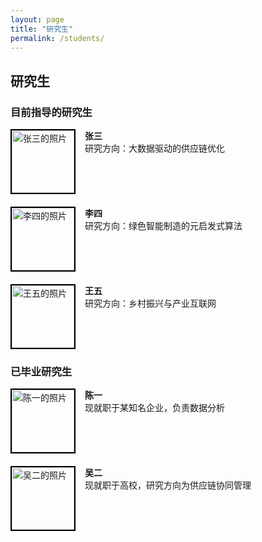 ```yaml
---
layout: page
title: "研究生"
permalink: /students/
---
```


## 研究生

### 目前指导的研究生

<div style="overflow: hidden; margin-bottom: 20px;">
    <div style="float: left; margin-right: 15px;">
        <img src="assets/images/student1.jpg" alt="张三的照片" style="width:100px; height:100px; border:2px solid #000;">
    </div>
    <strong>张三</strong>  
    <br>研究方向：大数据驱动的供应链优化
</div>

<div style="overflow: hidden; margin-bottom: 20px;">
    <div style="float: left; margin-right: 15px;">
        <img src="assets/images/student2.jpg" alt="李四的照片" style="width:100px; height:100px; border:2px solid #000;">
    </div>
    <strong>李四</strong>  
    <br>研究方向：绿色智能制造的元启发式算法
</div>

<div style="overflow: hidden; margin-bottom: 20px;">
    <div style="float: left; margin-right: 15px;">
        <img src="assets/images/student3.jpg" alt="王五的照片" style="width:100px; height:100px; border:2px solid #000;">
    </div>
    <strong>王五</strong>  
    <br>研究方向：乡村振兴与产业互联网
</div>

### 已毕业研究生

<div style="overflow: hidden; margin-bottom: 20px;">
    <div style="float: left; margin-right: 15px;">
        <img src="assets/images/student4.jpg" alt="陈一的照片" style="width:100px; height:100px; border:2px solid #000;">
    </div>
    <strong>陈一</strong>  
    <br>现就职于某知名企业，负责数据分析
</div>

<div style="overflow: hidden; margin-bottom: 20px;">
    <div style="float: left; margin-right: 15px;">
        <img src="assets/images/student5.jpg" alt="吴二的照片" style="width:100px; height:100px; border:2px solid #000;">
    </div>
    <strong>吴二</strong>  
    <br>现就职于高校，研究方向为供应链协同管理
</div>
